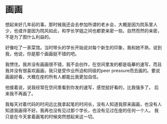 # 画画

想起来好几年前的事。那时候我还会去参加所谓的老乡会，大概是因为院系里人少，也或许是因为院风如此，和学长学姐之间也都更亲密一些。自然而然的亲密，不是为了图什么利益的。

好像吃了一家菜馆。当时带头的学长开始说对每个新生的印象，我和她不熟，说到我，他说，你是那个画画挺不错的吧。

我愣住。我并没有画画很不错，我不会创作，在空间里发的都是临摹的速写，而且我并没有很喜欢画画，我只是受作业所迫和同级的peer pressure而去画的。要说画画好看，大概在座的所有人都能比我更加自信。

他接着说，说我经常在空间里看到你发的速写，感觉挺好看的，比我强多了。
后来我不再画了。

我每天对着代码的时间远比我拿起笔的时间长，没有人知道我原来画画，也没有人知道我画得不好。我再也没有见过那个学长，也没有见过在座的任何一个人。
我只是在今天拿着画笔的时候突然想起来这一切。